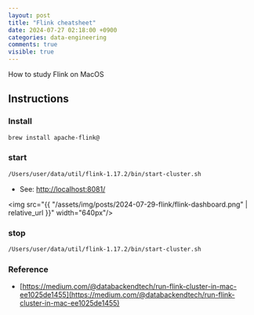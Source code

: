 ```yaml
---
layout: post
title: "Flink cheatsheet"
date: 2024-07-27 02:18:00 +0900
categories: data-engineering
comments: true
visible: true
---
```

How to study Flink on MacOS

## Instructions
### Install

```sh
brew install apache-flink@
```

### start

```sh
/Users/user/data/util/flink-1.17.2/bin/start-cluster.sh
```

- See: [http://localhost:8081/](http://localhost:8081/)

<img src="{{ "/assets/img/posts/2024-07-29-flink/flink-dashboard.png" | relative_url }}" width="640px"/>

### stop


```sh
/Users/user/data/util/flink-1.17.2/bin/start-cluster.sh
```

### Reference
* [https://medium.com/@databackendtech/run-flink-cluster-in-mac-ee1025de1455](https://medium.com/@databackendtech/run-flink-cluster-in-mac-ee1025de1455)